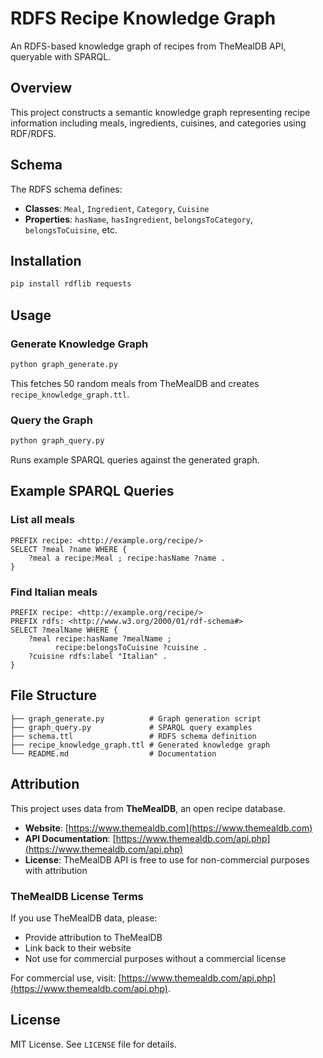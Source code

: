 # RDFS Recipe Knowledge Graph

An RDFS-based knowledge graph of recipes from TheMealDB API, queryable with SPARQL.

## Overview

This project constructs a semantic knowledge graph representing recipe information including meals, ingredients, cuisines, and categories using RDF/RDFS.

## Schema

The RDFS schema defines:
- **Classes**: `Meal`, `Ingredient`, `Category`, `Cuisine`
- **Properties**: `hasName`, `hasIngredient`, `belongsToCategory`, `belongsToCuisine`, etc.

## Installation

```bash
pip install rdflib requests
```

## Usage

### Generate Knowledge Graph
```bash
python graph_generate.py
```
This fetches 50 random meals from TheMealDB and creates `recipe_knowledge_graph.ttl`.

### Query the Graph
```bash
python graph_query.py
```
Runs example SPARQL queries against the generated graph.

## Example SPARQL Queries

### List all meals
```sparql
PREFIX recipe: <http://example.org/recipe/>
SELECT ?meal ?name WHERE {
    ?meal a recipe:Meal ; recipe:hasName ?name .
}
```

### Find Italian meals
```sparql
PREFIX recipe: <http://example.org/recipe/>
PREFIX rdfs: <http://www.w3.org/2000/01/rdf-schema#>
SELECT ?mealName WHERE {
    ?meal recipe:hasName ?mealName ;
          recipe:belongsToCuisine ?cuisine .
    ?cuisine rdfs:label "Italian" .
}
```

## File Structure

```
├── graph_generate.py          # Graph generation script
├── graph_query.py             # SPARQL query examples
├── schema.ttl                 # RDFS schema definition
├── recipe_knowledge_graph.ttl # Generated knowledge graph
└── README.md                  # Documentation
```

## Attribution

This project uses data from **TheMealDB**, an open recipe database.

- **Website**: [https://www.themealdb.com](https://www.themealdb.com)
- **API Documentation**: [https://www.themealdb.com/api.php](https://www.themealdb.com/api.php)
- **License**: TheMealDB API is free to use for non-commercial purposes with attribution

### TheMealDB License Terms
If you use TheMealDB data, please:
- Provide attribution to TheMealDB
- Link back to their website
- Not use for commercial purposes without a commercial license

For commercial use, visit: [https://www.themealdb.com/api.php](https://www.themealdb.com/api.php).

## License

MIT License. See `LICENSE` file for details.